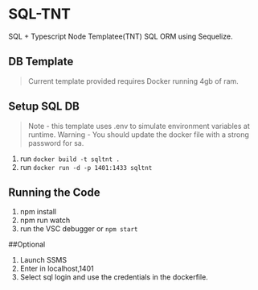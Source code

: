# SQL-TNT
SQL + Typescript Node Templatee(TNT)
SQL ORM using Sequelize.

## DB Template
> Current template provided requires Docker running 4gb of ram.

## Setup SQL DB
> Note - this template uses .env to simulate environment variables at runtime. 
> Warning - You should update the docker file with a strong password for sa. 
1. run `docker build -t sqltnt .`
1. run `docker run -d -p 1401:1433 sqltnt`

## Running the Code
1. npm install
1. npm run watch
1. run the VSC debugger or `npm start`

##Optional
1. Launch SSMS
1. Enter in localhost,1401
1. Select sql login and use the credentials in the dockerfile.







